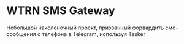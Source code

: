 # WTRN SMS Gateway

Небольшой наколеночный проект, призванный форвардить смс-сообщения с телефона в Telegram, используя Tasker
